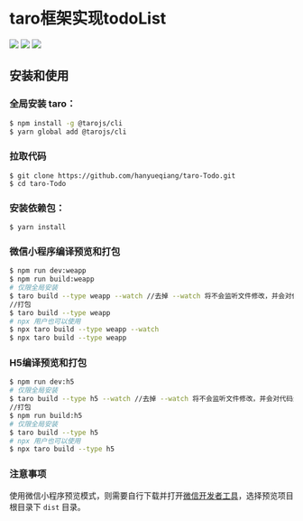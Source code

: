 # taro框架实现todoList

[![](https://img.shields.io/node/v/@tarojs/cli.svg?style=flat-square)](https://www.npmjs.com/package/@tarojs/cli)
[![](https://img.shields.io/npm/v/@tarojs/taro.svg?style=flat-square)](https://www.npmjs.com/package/@tarojs/taro)
[![](https://img.shields.io/npm/l/@tarojs/taro.svg?style=flat-square)](https://www.npmjs.com/package/@tarojs/taro)

## 安装和使用 

### 全局安装 taro：

```bash
$ npm install -g @tarojs/cli
$ yarn global add @tarojs/cli
```

### 拉取代码

```
$ git clone https://github.com/hanyueqiang/taro-Todo.git
$ cd taro-Todo
```

### 安装依赖包：

```
$ yarn install
```

### 微信小程序编译预览和打包

```bash
$ npm run dev:weapp
$ npm run build:weapp
# 仅限全局安装
$ taro build --type weapp --watch //去掉 --watch 将不会监听文件修改，并会对代码进行压缩打包
//打包
$ taro build --type weapp
# npx 用户也可以使用
$ npx taro build --type weapp --watch
$ npx taro build --type weapp
```

### H5编译预览和打包
```bash
$ npm run dev:h5
# 仅限全局安装
$ taro build --type h5 --watch //去掉 --watch 将不会监听文件修改，并会对代码进行压缩打包
//打包
$ npm run build:h5
# 仅限全局安装
$ taro build --type h5
# npx 用户也可以使用
$ npx taro build --type h5
```

### 注意事项

使用微信小程序预览模式，则需要自行下载并打开[微信开发者工具](https://developers.weixin.qq.com/miniprogram/dev/devtools/download.html)，选择预览项目根目录下 `dist` 目录。
